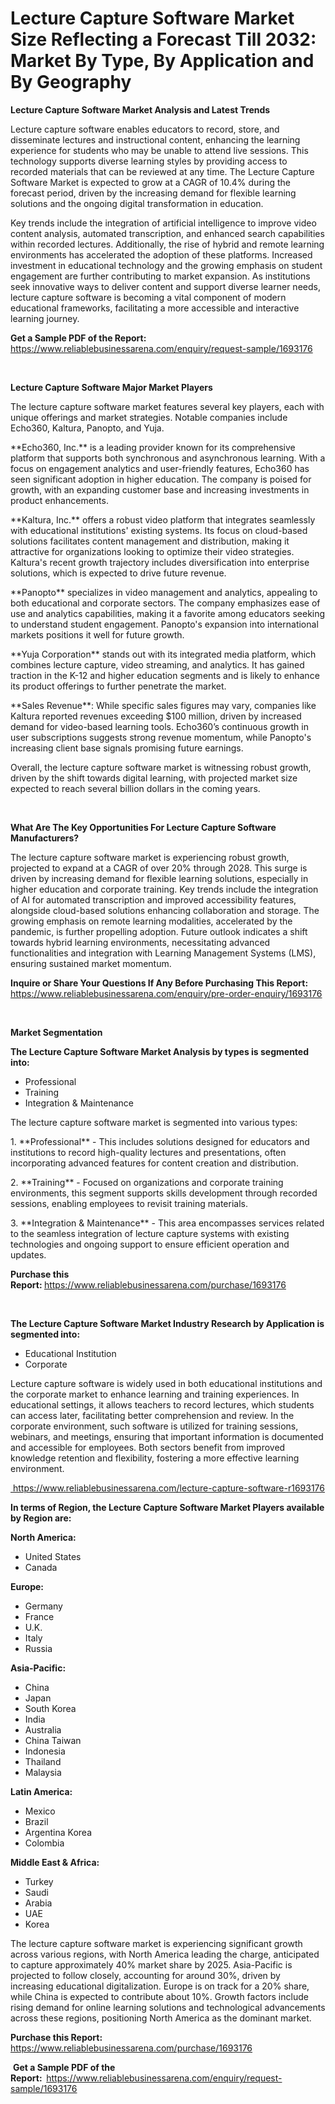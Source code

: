 <p><h1>Lecture Capture Software Market Size Reflecting a Forecast Till 2032: Market By Type, By Application and By Geography</h1></p><p><strong>Lecture Capture Software Market Analysis and Latest Trends</strong></p>
<p><p>Lecture capture software enables educators to record, store, and disseminate lectures and instructional content, enhancing the learning experience for students who may be unable to attend live sessions. This technology supports diverse learning styles by providing access to recorded materials that can be reviewed at any time. The Lecture Capture Software Market is expected to grow at a CAGR of 10.4% during the forecast period, driven by the increasing demand for flexible learning solutions and the ongoing digital transformation in education. </p><p>Key trends include the integration of artificial intelligence to improve video content analysis, automated transcription, and enhanced search capabilities within recorded lectures. Additionally, the rise of hybrid and remote learning environments has accelerated the adoption of these platforms. Increased investment in educational technology and the growing emphasis on student engagement are further contributing to market expansion. As institutions seek innovative ways to deliver content and support diverse learner needs, lecture capture software is becoming a vital component of modern educational frameworks, facilitating a more accessible and interactive learning journey.</p></p>
<p><strong>Get a Sample PDF of the Report:&nbsp;</strong> <a href="https://www.reliablebusinessarena.com/enquiry/request-sample/1693176?utm_campaign=3105&utm_medium=2&utm_source=Github&utm_content=ia&utm_term=19042025&utm_id=lecture-capture-software">https://www.reliablebusinessarena.com/enquiry/request-sample/1693176</a></p>
<p>&nbsp;</p>
<p><strong>Lecture Capture Software Major Market Players</strong></p>
<p><p>The lecture capture software market features several key players, each with unique offerings and market strategies. Notable companies include Echo360, Kaltura, Panopto, and Yuja.</p><p>**Echo360, Inc.** is a leading provider known for its comprehensive platform that supports both synchronous and asynchronous learning. With a focus on engagement analytics and user-friendly features, Echo360 has seen significant adoption in higher education. The company is poised for growth, with an expanding customer base and increasing investments in product enhancements.</p><p>**Kaltura, Inc.** offers a robust video platform that integrates seamlessly with educational institutions' existing systems. Its focus on cloud-based solutions facilitates content management and distribution, making it attractive for organizations looking to optimize their video strategies. Kaltura's recent growth trajectory includes diversification into enterprise solutions, which is expected to drive future revenue.</p><p>**Panopto** specializes in video management and analytics, appealing to both educational and corporate sectors. The company emphasizes ease of use and analytics capabilities, making it a favorite among educators seeking to understand student engagement. Panopto's expansion into international markets positions it well for future growth.</p><p>**Yuja Corporation** stands out with its integrated media platform, which combines lecture capture, video streaming, and analytics. It has gained traction in the K-12 and higher education segments and is likely to enhance its product offerings to further penetrate the market.</p><p>**Sales Revenue**: While specific sales figures may vary, companies like Kaltura reported revenues exceeding $100 million, driven by increased demand for video-based learning tools. Echo360’s continuous growth in user subscriptions suggests strong revenue momentum, while Panopto's increasing client base signals promising future earnings.</p><p>Overall, the lecture capture software market is witnessing robust growth, driven by the shift towards digital learning, with projected market size expected to reach several billion dollars in the coming years.</p></p>
<p>&nbsp;</p>
<p><strong>What Are The Key Opportunities For Lecture Capture Software Manufacturers?</strong></p>
<p><p>The lecture capture software market is experiencing robust growth, projected to expand at a CAGR of over 20% through 2028. This surge is driven by increasing demand for flexible learning solutions, especially in higher education and corporate training. Key trends include the integration of AI for automated transcription and improved accessibility features, alongside cloud-based solutions enhancing collaboration and storage. The growing emphasis on remote learning modalities, accelerated by the pandemic, is further propelling adoption. Future outlook indicates a shift towards hybrid learning environments, necessitating advanced functionalities and integration with Learning Management Systems (LMS), ensuring sustained market momentum.</p></p>
<p><strong>Inquire or Share Your Questions If Any Before Purchasing This Report:</strong> <a href="https://www.reliablebusinessarena.com/enquiry/pre-order-enquiry/1693176?utm_campaign=3105&utm_medium=2&utm_source=Github&utm_content=ia&utm_term=19042025&utm_id=lecture-capture-software">https://www.reliablebusinessarena.com/enquiry/pre-order-enquiry/1693176</a></p>
<p>&nbsp;</p>
<p><strong>Market Segmentation</strong></p>
<p><strong>The Lecture Capture Software Market Analysis by types is segmented into:</strong></p>
<p><ul><li>Professional</li><li>Training</li><li>Integration & Maintenance</li></ul></p>
<p><p>The lecture capture software market is segmented into various types: </p><p>1. **Professional** - This includes solutions designed for educators and institutions to record high-quality lectures and presentations, often incorporating advanced features for content creation and distribution.</p><p>2. **Training** - Focused on organizations and corporate training environments, this segment supports skills development through recorded sessions, enabling employees to revisit training materials.</p><p>3. **Integration & Maintenance** - This area encompasses services related to the seamless integration of lecture capture systems with existing technologies and ongoing support to ensure efficient operation and updates.</p></p>
<p><strong>Purchase this Report:&nbsp;</strong><a href="https://www.reliablebusinessarena.com/purchase/1693176?utm_campaign=3105&utm_medium=2&utm_source=Github&utm_content=ia&utm_term=19042025&utm_id=lecture-capture-software">https://www.reliablebusinessarena.com/purchase/1693176</a></p>
<p>&nbsp;</p>
<p><strong>The Lecture Capture Software Market Industry Research by Application is segmented into:</strong></p>
<p><ul><li>Educational Institution</li><li>Corporate</li></ul></p>
<p><p>Lecture capture software is widely used in both educational institutions and the corporate market to enhance learning and training experiences. In educational settings, it allows teachers to record lectures, which students can access later, facilitating better comprehension and review. In the corporate environment, such software is utilized for training sessions, webinars, and meetings, ensuring that important information is documented and accessible for employees. Both sectors benefit from improved knowledge retention and flexibility, fostering a more effective learning environment.</p></p>
<p><a href="https://www.reliablebusinessarena.com/lecture-capture-software-r1693176?utm_campaign=3105&utm_medium=2&utm_source=Github&utm_content=ia&utm_term=19042025&utm_id=lecture-capture-software">&nbsp;https://www.reliablebusinessarena.com/lecture-capture-software-r1693176</a></p>
<p><strong>In terms of Region, the Lecture Capture Software Market Players available by Region are:</strong></p>
<p>
    <p> <strong> North America: </strong>
        <ul>
            <li>United States</li>
            <li>Canada</li>
        </ul>
        </p> 
    <p> <strong> Europe: </strong>
        <ul>
            <li>Germany</li>
            <li>France</li>
            <li>U.K.</li>
            <li>Italy</li>
            <li>Russia</li>
        </ul>
        </p> 
    <p> <strong> Asia-Pacific: </strong>
        <ul>
            <li>China</li>
            <li>Japan</li>
            <li>South Korea</li>
            <li>India</li>
            <li>Australia</li>
            <li>China Taiwan</li>
            <li>Indonesia</li>
            <li>Thailand</li>
            <li>Malaysia</li>
        </ul>
        </p> 
    <p> <strong> Latin America: </strong>
        <ul>
            <li>Mexico</li>
            <li>Brazil</li>
            <li>Argentina Korea</li>
            <li>Colombia</li>
        </ul>
        </p> 
    <p> <strong> Middle East & Africa: </strong>
        <ul>
            <li>Turkey</li>
            <li>Saudi</li>
            <li>Arabia</li>
            <li>UAE</li>
            <li>Korea</li>
        </ul>
    </p>
    </p>
<p><p>The lecture capture software market is experiencing significant growth across various regions, with North America leading the charge, anticipated to capture approximately 40% market share by 2025. Asia-Pacific is projected to follow closely, accounting for around 30%, driven by increasing educational digitalization. Europe is on track for a 20% share, while China is expected to contribute about 10%. Growth factors include rising demand for online learning solutions and technological advancements across these regions, positioning North America as the dominant market.</p></p>
<p><strong>Purchase this Report: </strong><a href="https://www.reliablebusinessarena.com/purchase/1693176?utm_campaign=3105&utm_medium=2&utm_source=Github&utm_content=ia&utm_term=19042025&utm_id=lecture-capture-software">https://www.reliablebusinessarena.com/purchase/1693176</a></p>
<p>&nbsp;<strong>Get a Sample PDF of the Report:&nbsp;&nbsp;</strong><a href="https://www.reliablebusinessarena.com/enquiry/request-sample/1693176?utm_campaign=3105&utm_medium=2&utm_source=Github&utm_content=ia&utm_term=19042025&utm_id=lecture-capture-software">https://www.reliablebusinessarena.com/enquiry/request-sample/1693176</a></p>
<p><strong></strong></p>
<p><p></p><p></p><p></p></p>